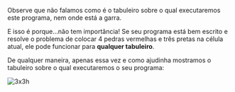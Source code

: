 Observe que não falamos como é o tabuleiro sobre o qual executaremos este programa, nem onde está a garra.

E isso é porque...não tem importância! Se seu programa está bem escrito e resolve o problema de colocar 4 pedras vermelhas e três pretas na célula atual, ele pode funcionar para **qualquer tabuleiro**.

De qualquer maneira, apenas essa vez e como ajudinha mostramos o tabuleiro sobre o qual executaremos o seu programa:

![3x3h](https://raw.githubusercontent.com/sagrado-corazon-alcal/mumuki-fundamentos-gobstones-guia-1-primeros-programas/master/3x3h.png)